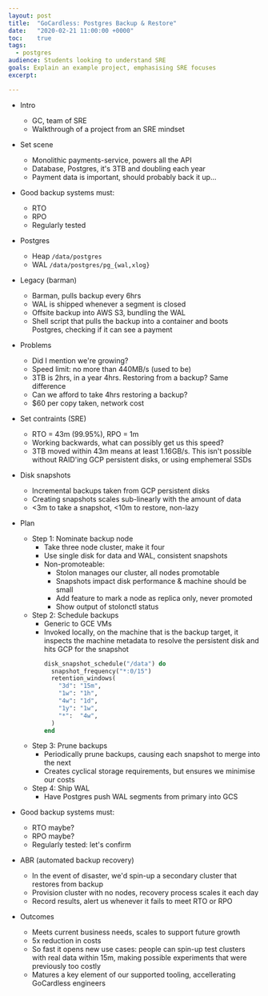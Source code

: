 ```yaml
---
layout: post
title:  "GoCardless: Postgres Backup & Restore"
date:   "2020-02-21 11:00:00 +0000"
toc:    true
tags:
  - postgres
audience: Students looking to understand SRE
goals: Explain an example project, emphasising SRE focuses
excerpt:

---
```


- Intro
  - GC, team of SRE
  - Walkthrough of a project from an SRE mindset
- Set scene
  - Monolithic payments-service, powers all the API
  - Database, Postgres, it's 3TB and doubling each year
  - Payment data is important, should probably back it up...

- Good backup systems must:
  - RTO
  - RPO
  - Regularly tested
- Postgres
  - Heap `/data/postgres`
  - WAL `/data/postgres/pg_{wal,xlog}`
- Legacy (barman)
  - Barman, pulls backup every 6hrs
  - WAL is shipped whenever a segment is closed
  - Offsite backup into AWS S3, bundling the WAL
  - Shell script that pulls the backup into a container and boots Postgres,
    checking if it can see a payment
- Problems
  - Did I mention we're growing?
  - Speed limit: no more than 440MB/s (used to be)
  - 3TB is 2hrs, in a year 4hrs. Restoring from a backup? Same difference
  - Can we afford to take 4hrs restoring a backup?
  - $60 per copy taken, network cost
- Set contraints (SRE)
  - RTO = 43m (99.95%), RPO = 1m
  - Working backwards, what can possibly get us this speed?
  - 3TB moved within 43m means at least 1.16GB/s. This isn't possible without
    RAID'ing GCP persistent disks, or using emphemeral SSDs
- Disk snapshots
  - Incremental backups taken from GCP persistent disks
  - Creating snapshots scales sub-linearly with the amount of data
  - <3m to take a snapshot, <10m to restore, non-lazy

- Plan
  - Step 1: Nominate backup node
    - Take three node cluster, make it four
    - Use single disk for data and WAL, consistent snapshots
    - Non-promoteable:
      - Stolon manages our cluster, all nodes promotable
      - Snapshots impact disk performance & machine should be small
      - Add feature to mark a node as replica only, never promoted
      - Show output of stolonctl status
  - Step 2: Schedule backups
    - Generic to GCE VMs
    - Invoked locally, on the machine that is the backup target, it inspects the
      machine metadata to resolve the persistent disk and hits GCP for the
      snapshot
      ```ruby
      disk_snapshot_schedule("/data") do
        snapshot_frequency("*:0/15")
        retention_windows(
          "3d": "15m",
          "1w": "1h",
          "4w": "1d",
          "1y": "1w",
          "*":  "4w",
        )
      end
      ```
  - Step 3: Prune backups
    - Periodically prune backups, causing each snapshot to merge into the next
    - Creates cyclical storage requirements, but ensures we minimise our costs
  - Step 4: Ship WAL
    - Have Postgres push WAL segments from primary into GCS

- Good backup systems must:
  - RTO maybe?
  - RPO maybe?
  - Regularly tested: let's confirm
- ABR (automated backup recovery)
  - In the event of disaster, we'd spin-up a secondary cluster that restores
    from backup
  - Provision cluster with no nodes, recovery process scales it each day
  - Record results, alert us whenever it fails to meet RTO or RPO

- Outcomes
  - Meets current business needs, scales to support future growth
  - 5x reduction in costs
  - So fast it opens new use cases: people can spin-up test clusters with real
    data within 15m, making possible experiments that were previously too costly
  - Matures a key element of our supported tooling, accellerating GoCardless
    engineers
